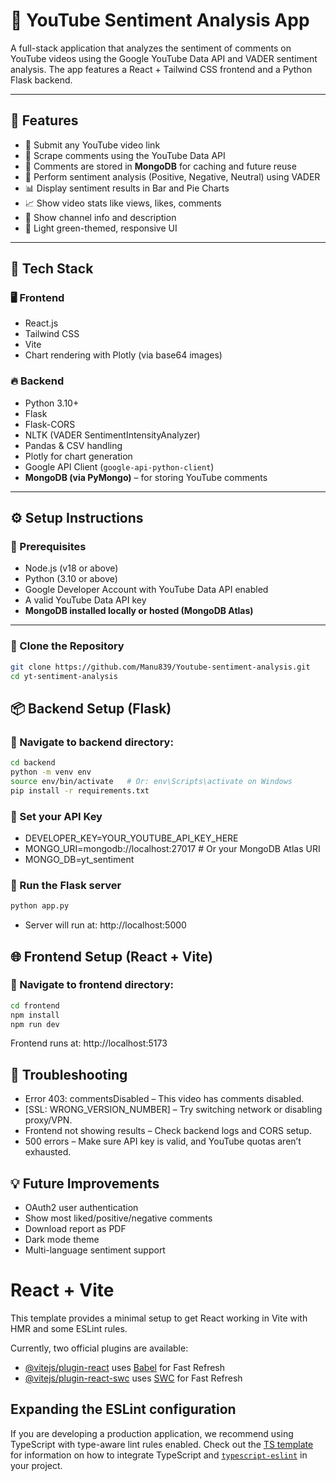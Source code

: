 # 🎥 YouTube Sentiment Analysis App

A full-stack application that analyzes the sentiment of comments on YouTube videos using the Google YouTube Data API and VADER sentiment analysis. The app features a React + Tailwind CSS frontend and a Python Flask backend.

---

## 🚀 Features

- 🔗 Submit any YouTube video link  
- 💬 Scrape comments using the YouTube Data API  
- 🧠 Comments are stored in **MongoDB** for caching and future reuse  
- 🤖 Perform sentiment analysis (Positive, Negative, Neutral) using VADER  
- 📊 Display sentiment results in Bar and Pie Charts  
- 📈 Show video stats like views, likes, comments  
- 👤 Show channel info and description  
- 🌿 Light green-themed, responsive UI

---

## 🧱 Tech Stack

### 🖥 Frontend
- React.js  
- Tailwind CSS  
- Vite  
- Chart rendering with Plotly (via base64 images)

### 🔥 Backend
- Python 3.10+  
- Flask  
- Flask-CORS  
- NLTK (VADER SentimentIntensityAnalyzer)  
- Pandas & CSV handling  
- Plotly for chart generation  
- Google API Client (`google-api-python-client`)  
- **MongoDB (via PyMongo)** – for storing YouTube comments

---

## ⚙️ Setup Instructions

### 🔧 Prerequisites

- Node.js (v18 or above)  
- Python (3.10 or above)  
- Google Developer Account with YouTube Data API enabled  
- A valid YouTube Data API key  
- **MongoDB installed locally or hosted (MongoDB Atlas)**

---

### 📁 Clone the Repository

```bash
git clone https://github.com/Manu839/Youtube-sentiment-analysis.git
cd yt-sentiment-analysis
```

## 📦 Backend Setup (Flask)
### 🔹 Navigate to backend directory:

``` bash
cd backend
python -m venv env
source env/bin/activate   # Or: env\Scripts\activate on Windows
pip install -r requirements.txt
```

### 🔹 Set your API Key

- DEVELOPER_KEY=YOUR_YOUTUBE_API_KEY_HERE
- MONGO_URI=mongodb://localhost:27017   # Or your MongoDB Atlas URI
- MONGO_DB=yt_sentiment
  
### 🔹 Run the Flask server
```bash
python app.py
```
- Server will run at: http://localhost:5000

## 🌐 Frontend Setup (React + Vite)

### 🔹 Navigate to frontend directory:
``` bash
cd frontend
npm install
npm run dev
```
Frontend runs at: http://localhost:5173

## 🐛 Troubleshooting
- Error 403: commentsDisabled – This video has comments disabled.
- [SSL: WRONG_VERSION_NUMBER] – Try switching network or disabling proxy/VPN.
- Frontend not showing results – Check backend logs and CORS setup.
- 500 errors – Make sure API key is valid, and YouTube quotas aren’t exhausted.

## 💡 Future Improvements
- OAuth2 user authentication
- Show most liked/positive/negative comments
- Download report as PDF
- Dark mode theme
- Multi-language sentiment support

# React + Vite

This template provides a minimal setup to get React working in Vite with HMR and some ESLint rules.

Currently, two official plugins are available:

- [@vitejs/plugin-react](https://github.com/vitejs/vite-plugin-react/blob/main/packages/plugin-react) uses [Babel](https://babeljs.io/) for Fast Refresh
- [@vitejs/plugin-react-swc](https://github.com/vitejs/vite-plugin-react/blob/main/packages/plugin-react-swc) uses [SWC](https://swc.rs/) for Fast Refresh

## Expanding the ESLint configuration

If you are developing a production application, we recommend using TypeScript with type-aware lint rules enabled. Check out the [TS template](https://github.com/vitejs/vite/tree/main/packages/create-vite/template-react-ts) for information on how to integrate TypeScript and [`typescript-eslint`](https://typescript-eslint.io) in your project.
